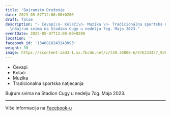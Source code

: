 ```yaml
---
title: 'Bajramsko Druženje '
date: 2023-05-07T12:00:00+0200
draft: false
description: "- Ćevapi\n- Kolači\n- Muzika \n- Tradicionalna sportska natjecanja\n\
  \nBujrum svima na Stadion Cugy u nedelju 7og. Maja 2023."
eventDate: 2023-05-07T12:00:00+0200
location: ''
facebook_id: '1340810243143093'
weight: 30
image: https://scontent-iad3-1.xx.fbcdn.net/v/t39.30808-6/476233477_936651505262116_4103480540059516894_n.jpg?_nc_cat=110&ccb=1-7&_nc_sid=9e60e4&_nc_ohc=sfGhRtgCwBMQ7kNvwH_65WZ&_nc_oc=Admc8fkFUaJVa34ZTFSE3yFK4p8LpA_d4p9NkJwUjjzSarRj0_v5r6nt1ntJwqDGPIU&_nc_zt=23&_nc_ht=scontent-iad3-1.xx&edm=ABTKTjYEAAAA&_nc_gid=-Nwre_A_qdEvQ155nbaLJA&oh=00_AfSHr3-gDPZaKhQfMqkF6T1f-gBLXMbcJftKHk92iHc6hA&oe=688E004B
---
```


- Ćevapi
- Kolači
- Muzika 
- Tradicionalna sportska natjecanja

Bujrum svima na Stadion Cugy u nedelju 7og. Maja 2023.

---

Više informacija na [Facebook-u](https://facebook.com/events/1340810243143093)